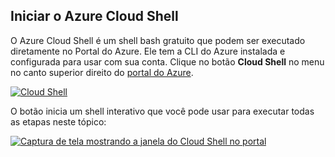 ## <a name="launch-azure-cloud-shell"></a>Iniciar o Azure Cloud Shell

O Azure Cloud Shell é um shell bash gratuito que podem ser executado diretamente no Portal do Azure. Ele tem a CLI do Azure instalada e configurada para usar com sua conta. Clique no botão **Cloud Shell** no menu no canto superior direito do [portal do Azure](https://portal.azure.com).

[![Cloud Shell](../media/cloud-shell-try-it/cloud-shell-menu.png)](https://portal.azure.com)

O botão inicia um shell interativo que você pode usar para executar todas as etapas neste tópico:

[![Captura de tela mostrando a janela do Cloud Shell no portal](../media/cloud-shell-try-it/cloud-shell-safari.png)](https://portal.azure.com)